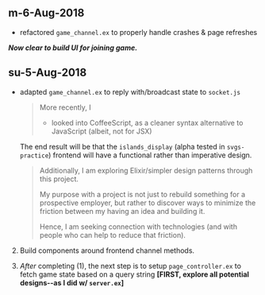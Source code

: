 ##  m-6-Aug-2018

+ refactored `game_channel.ex` to properly handle crashes & page refreshes

***Now clear to build UI for joining game.***




## su-5-Aug-2018

+ adapted `game_channel.ex` to reply with/broadcast state to `socket.js`

  > More recently, I
  >
  >  * looked into CoffeeScript, as a cleaner syntax alternative to JavaScript (albeit, not for JSX)

  The end result will be that the `islands_display` (alpha tested in `svgs-practice`) frontend will have a functional rather than imperative design.

  > Additionally, I am exploring Elixir/simpler design patterns through this project.
  >
  > My purpose with a project is not just to rebuild something for a prospective employer, but rather to discover ways to minimize the friction between my having an idea and building it.
  >
  > Hence, I am seeking connection with technologies (and with people who can help to reduce that friction).

2. Build components around frontend channel methods.

3. _After_ completing (1), the next step is to setup `page_controller.ex` to fetch game state based on a query string **[FIRST, explore all potential designs--as I did w/ `server.ex`]**
